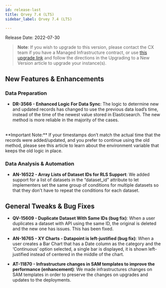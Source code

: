 ```yaml
---
id: release-last
title: Qrvey 7.4 (LTS)
sidebar_label: Qrvey 7.4 (LTS)

---
```

<div style={{textAlign: "justify"}}>

Release Date: 2022-07-30
  
>**Note**: If you wish to upgrade to this version, please contact the CX team if you have a Managed Infrastructure contract, or use <a href="https://qrvey-autodeployapp.s3.amazonaws.com/autodeployappCloudformation-enterprise-6.5.json" target="_blank">this upgrade link</a> and follow the directions in the Upgrading to a New Version article to upgrade your instance(s).  

## New Features & Enhancements

### Data Preparation

* **DR-3566 - Enhanced Logic For Data Sync**: The logic to determine new and updated records has changed to use the previous data load’s time, instead of the time of the newest value stored in Elasticsearch. The new method is more reliable in the majority of the cases. 
<br>
**Important Note:** If your timestamps don’t match the actual time that the records were added/updated, and you prefer to continue using the old method, please see this article to learn about the environment variable that keeps the old logic in place. 

### Data Analysis & Automation

* **AN-16522 - Array Lists of Dataset IDs for RLS Support**: We added support for a list of datasets in the “dataset_id” attribute to let implementers set the same group of conditions for multiple datasets so that they don't have to repeat the conditions for each dataset. 

## General Tweaks & Bug Fixes

* **QV-15609 - Duplicate Dataset With Same IDs (bug fix)**: When a user duplicates a dataset with API using the same ID, the original is deleted and the new one has issues. This has been fixed.

* **AN-16765 - XY Charts - Datapoint is left-justified (bug fix)**: When a user creates a Bar Chart that has a Date column as the category and the ‘Continuous’ option selected, a single bar is displayed, it is shown left-justified instead of centered in the middle of the chart.

* **AT-11870 - Infrastructure changes in SAM templates to improve the performance (enhancement)**: We made infrastructures changes on SAM templates in order to preserve the changes on upgrades and updates to the deployments. 

</div>